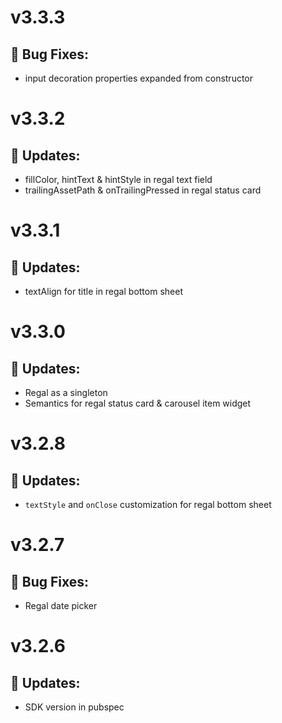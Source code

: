 # v3.3.3
## 🐛 Bug Fixes:
  - input decoration properties expanded from constructor

# v3.3.2
## 🚀 Updates:
  - fillColor, hintText & hintStyle in regal text field
  - trailingAssetPath & onTrailingPressed in regal status card

# v3.3.1
## 🚀 Updates:
  - textAlign for title in regal bottom sheet

# v3.3.0
## 🚀 Updates:
  - Regal as a singleton
  - Semantics for regal status card & carousel item widget

# v3.2.8
## 🚀 Updates:
  - `textStyle` and `onClose` customization for regal bottom sheet

# v3.2.7
## 🐛 Bug Fixes:
  - Regal date picker

# v3.2.6
## 🚀 Updates:
  - SDK version in pubspec
